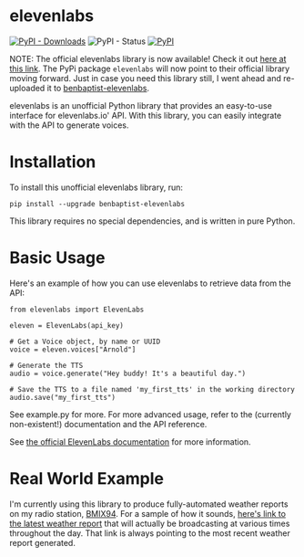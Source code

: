 # elevenlabs #
[![PyPI - Downloads](https://img.shields.io/pypi/dm/benbaptist-elevenlabs?style=for-the-badge)](https://pypi.org/project/benbaptist-elevenlabs/)
![PyPI - Status](https://img.shields.io/pypi/status/benbaptist-elevenlabs?style=for-the-badge)
[![PyPI](https://img.shields.io/pypi/v/benbaptist-elevenlabs?style=for-the-badge)](https://pypi.org/project/benbaptist-elevenlabs/)

NOTE: The official elevenlabs library is now available! Check it out [here at this link](https://github.com/elevenlabs/elevenlabs-python). The PyPi package `elevenlabs` will now point to their official library moving forward. Just in case you need this library still, I went ahead and re-uploaded it to [benbaptist-elevenlabs](https://pypi.org/project/benbaptist-elevenlabs/0.1.1/).

elevenlabs is an unofficial Python library that provides an easy-to-use interface for elevenlabs.io' API. With this library, you can easily integrate with the API to generate voices.

# Installation #
To install this unofficial elevenlabs library, run:

```
pip install --upgrade benbaptist-elevenlabs
```

This library requires no special dependencies, and is written in pure Python.

# Basic Usage #
Here's an example of how you can use elevenlabs to retrieve data from the API:

```
from elevenlabs import ElevenLabs

eleven = ElevenLabs(api_key)

# Get a Voice object, by name or UUID
voice = eleven.voices["Arnold"]

# Generate the TTS
audio = voice.generate("Hey buddy! It's a beautiful day.")

# Save the TTS to a file named 'my_first_tts' in the working directory
audio.save("my_first_tts")
```

See example.py for more. For more advanced usage, refer to the (currently non-existent!) documentation and the API reference.

See [the official ElevenLabs documentation](https://api.elevenlabs.io/docs) for more information.

# Real World Example #
I'm currently using this library to produce fully-automated weather reports on my radio station, [BMIX94](https://listen.bmix.live). For a sample of how it sounds, [here's link to the latest weather report](https://listen.bmix.live/streams/benmixer/weather.wav) that will actually be broadcasting at various times throughout the day. That link is always pointing to the most recent weather report generated.
